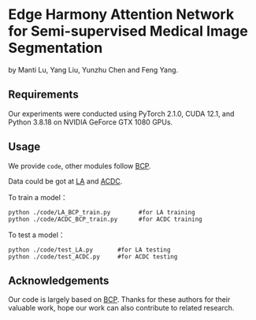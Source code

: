 # Edge Harmony Attention Network for Semi-supervised Medical Image Segmentation

by Manti Lu, Yang Liu, Yunzhu Chen and Feng Yang.

## Requirements

Our experiments were conducted using PyTorch 2.1.0, CUDA 12.1, and Python 3.8.18 on NVIDIA GeForce GTX 1080 GPUs.

## Usage
We provide `code`, other modules follow [BCP](https://github.com/DeepMed-Lab-ECNU/BCP).

Data could be got at [LA](https://github.com/yulequan/UA-MT/tree/master/data) and [ACDC](https://github.com/HiLab-git/SSL4MIS/tree/master/data/ACDC).

To train a model：
```
python ./code/LA_BCP_train.py        #for LA training
python ./code/ACDC_BCP_train.py      #for ACDC training
```
To test a model：
```
python ./code/test_LA.py       #for LA testing
python ./code/test_ACDC.py     #for ACDC testing
```
## Acknowledgements
Our code is largely based on [BCP](https://github.com/DeepMed-Lab-ECNU/BCP). Thanks for these authors for their valuable work, hope our work can also contribute to related research.
